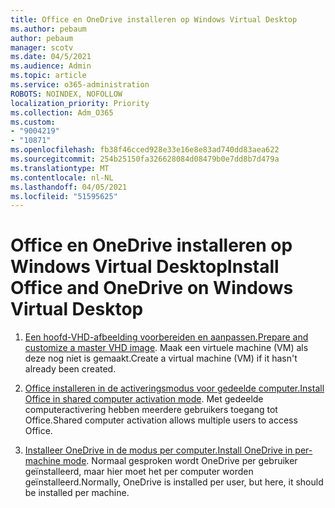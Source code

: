 ```yaml
---
title: Office en OneDrive installeren op Windows Virtual Desktop
ms.author: pebaum
author: pebaum
manager: scotv
ms.date: 04/5/2021
ms.audience: Admin
ms.topic: article
ms.service: o365-administration
ROBOTS: NOINDEX, NOFOLLOW
localization_priority: Priority
ms.collection: Adm_O365
ms.custom:
- "9004219"
- "10871"
ms.openlocfilehash: fb38f46cced928e33e16e8e83ad740dd83aea622
ms.sourcegitcommit: 254b25150fa326628084d08479b0e7dd8b7d479a
ms.translationtype: MT
ms.contentlocale: nl-NL
ms.lasthandoff: 04/05/2021
ms.locfileid: "51595625"
---
```

# <a name="install-office-and-onedrive-on-windows-virtual-desktop"></a><span data-ttu-id="42a1a-102">Office en OneDrive installeren op Windows Virtual Desktop</span><span class="sxs-lookup"><span data-stu-id="42a1a-102">Install Office and OneDrive on Windows Virtual Desktop</span></span>

1. <span data-ttu-id="42a1a-103">[Een hoofd-VHD-afbeelding voorbereiden en aanpassen.](https://docs.microsoft.com/azure/virtual-desktop/set-up-customize-master-image)</span><span class="sxs-lookup"><span data-stu-id="42a1a-103">[Prepare and customize a master VHD image](https://docs.microsoft.com/azure/virtual-desktop/set-up-customize-master-image).</span></span> <span data-ttu-id="42a1a-104">Maak een virtuele machine (VM) als deze nog niet is gemaakt.</span><span class="sxs-lookup"><span data-stu-id="42a1a-104">Create a virtual machine (VM) if it hasn't already been created.</span></span>

1. <span data-ttu-id="42a1a-105">[Office installeren in de activeringsmodus voor gedeelde computer.](https://docs.microsoft.com/azure/virtual-desktop/install-office-on-wvd-master-image#install-office-in-shared-computer-activation-mode)</span><span class="sxs-lookup"><span data-stu-id="42a1a-105">[Install Office in shared computer activation mode](https://docs.microsoft.com/azure/virtual-desktop/install-office-on-wvd-master-image#install-office-in-shared-computer-activation-mode).</span></span> <span data-ttu-id="42a1a-106">Met gedeelde computeractivering hebben meerdere gebruikers toegang tot Office.</span><span class="sxs-lookup"><span data-stu-id="42a1a-106">Shared computer activation allows multiple users to access Office.</span></span>

1. <span data-ttu-id="42a1a-107">[Installeer OneDrive in de modus per computer.](https://docs.microsoft.com/azure/virtual-desktop/install-office-on-wvd-master-image#install-onedrive-in-per-machine-mode)</span><span class="sxs-lookup"><span data-stu-id="42a1a-107">[Install OneDrive in per-machine mode](https://docs.microsoft.com/azure/virtual-desktop/install-office-on-wvd-master-image#install-onedrive-in-per-machine-mode).</span></span> <span data-ttu-id="42a1a-108">Normaal gesproken wordt OneDrive per gebruiker geïnstalleerd, maar hier moet het per computer worden geïnstalleerd.</span><span class="sxs-lookup"><span data-stu-id="42a1a-108">Normally, OneDrive is installed per user, but here, it should be installed per machine.</span></span>